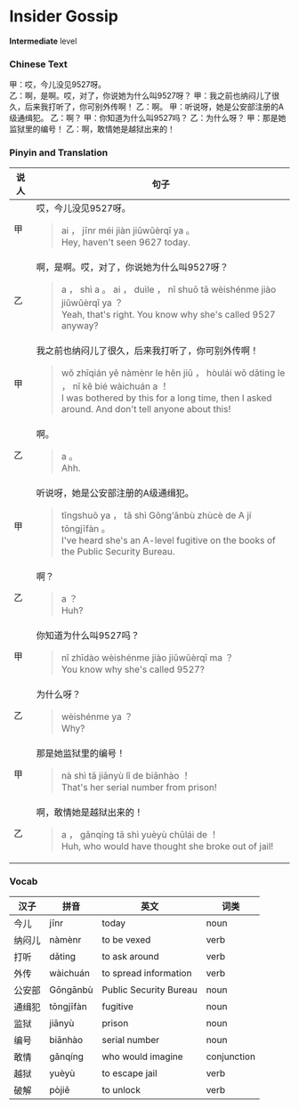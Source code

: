 # Insider Gossip
**Intermediate** level
### Chinese Text
甲：哎，今儿没见9527呀。<br />乙：啊，是啊。哎，对了，你说她为什么叫9527呀？
甲：我之前也纳闷儿了很久，后来我打听了，你可别外传啊！
乙：啊。
甲：听说呀，她是公安部注册的A级通缉犯。
乙：啊？
甲：你知道为什么叫9527吗？
乙：为什么呀？
甲：那是她监狱里的编号！
乙：啊，敢情她是越狱出来的！

### Pinyin and Translation
|说人|句子|
|----|----|
|甲|哎，今儿没见9527呀。<blockquote>ai ， jīnr méi jiàn jiǔwǔèrqī ya 。<br />Hey, haven't seen 9627 today.</blockquote>|
|乙|啊，是啊。哎，对了，你说她为什么叫9527呀？<blockquote>a ， shì a 。 ai ， duìle ， nǐ shuō tā wèishénme jiào jiǔwǔèrqī ya ？<br />Yeah, that's right. You know why she's called 9527 anyway?</blockquote>|
|甲|我之前也纳闷儿了很久，后来我打听了，你可别外传啊！<blockquote>wǒ zhīqián yě nàmènr le hěn jiǔ ， hòulái wǒ dǎting le ， nǐ kě bié wàichuán a ！<br />I was bothered by this for a long time, then I asked around. And don't tell anyone about this!</blockquote>|
|乙|啊。<blockquote>a 。<br />Ahh.</blockquote>|
|甲|听说呀，她是公安部注册的A级通缉犯。<blockquote>tīngshuō ya ， tā shì Gōng‘ānbù zhùcè de A jí tōngjīfàn 。<br />I've heard she's an A-level fugitive on the books of the Public Security Bureau.</blockquote>|
|乙|啊？<blockquote>a ？<br />Huh?</blockquote>|
|甲|你知道为什么叫9527吗？<blockquote>nǐ zhīdào wèishénme jiào jiǔwǔèrqī ma ？<br />You know why she's called 9527?</blockquote>|
|乙|为什么呀？<blockquote>wèishénme ya ？<br />Why?</blockquote>|
|甲|那是她监狱里的编号！<blockquote>nà shì tā jiānyù lǐ de biānhào ！<br />That's her serial number from prison!</blockquote>|
|乙|啊，敢情她是越狱出来的！<blockquote>a ， gǎnqíng tā shì yuèyù chūlái de ！<br />Huh, who would have thought she broke out of jail!</blockquote>|
### Vocab
|汉子|拼音|英文|词类|
|----|----|----|----|
|今儿|jīnr|today|noun|
|纳闷儿|nàmènr|to be vexed|verb|
|打听|dǎting|to ask around|verb|
|外传|wàichuán|to spread information|verb|
|公安部|Gōngānbù|Public Security Bureau|noun|
|通缉犯|tōngjīfàn|fugitive|noun|
|监狱|jiānyù|prison|noun|
|编号|biānhào|serial number|noun|
|敢情|gǎnqíng|who would imagine|conjunction|
|越狱|yuèyù|to escape jail|verb|
|破解|pòjiě|to unlock|verb|